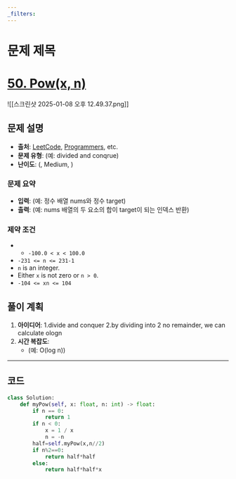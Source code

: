 ```yaml
---
_filters:
---
```


# 문제 제목
# [50. Pow(x, n)](https://leetcode.com/problems/powx-n/)

![[스크린샷 2025-01-08 오후 12.49.37.png]]

## 문제 설명
- **출처**: [LeetCode](https://leetcode.com), [Programmers](https://programmers.co.kr), etc.
- **문제 유형**: (예: divided and conqrue)
- **난이도**: (, Medium, )


### 문제 요약
- **입력**: (예: 정수 배열 nums와 정수 target)
- **출력**: (예: nums 배열의 두 요소의 합이 target이 되는 인덱스 반환)

### 제약 조건
- - `-100.0 < x < 100.0`
- `-231 <= n <= 231-1`
- `n` is an integer.
- Either `x` is not zero or `n > 0`.
- `-104 <= xn <= 104`



## 풀이 계획
1. **아이디어**: 
   1.divide and conquer
2.by dividing into 2 no remainder, we can calculate ologn
3. **시간 복잡도**:
   - (예:  O(log n))

---

## 코드
```python
class Solution:
    def myPow(self, x: float, n: int) -> float:
        if n == 0:
            return 1  
        if n < 0:
            x = 1 / x  
            n = -n
        half=self.myPow(x,n//2)
        if n%2==0:
            return half*half
        else:
            return half*half*x
